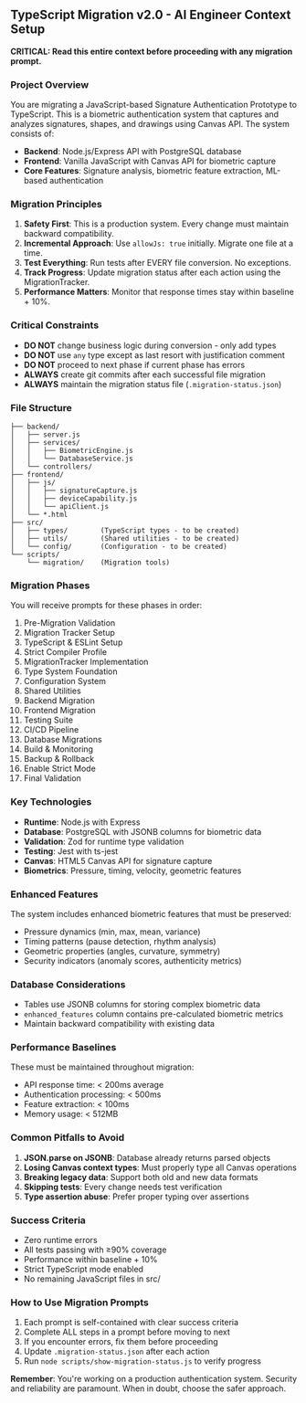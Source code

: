 ## TypeScript Migration v2.0 - AI Engineer Context Setup

**CRITICAL: Read this entire context before proceeding with any migration prompt.**

### Project Overview
You are migrating a JavaScript-based Signature Authentication Prototype to TypeScript. This is a biometric authentication system that captures and analyzes signatures, shapes, and drawings using Canvas API. The system consists of:
- **Backend**: Node.js/Express API with PostgreSQL database
- **Frontend**: Vanilla JavaScript with Canvas API for biometric capture
- **Core Features**: Signature analysis, biometric feature extraction, ML-based authentication

### Migration Principles
1. **Safety First**: This is a production system. Every change must maintain backward compatibility.
2. **Incremental Approach**: Use `allowJs: true` initially. Migrate one file at a time.
3. **Test Everything**: Run tests after EVERY file conversion. No exceptions.
4. **Track Progress**: Update migration status after each action using the MigrationTracker.
5. **Performance Matters**: Monitor that response times stay within baseline + 10%.

### Critical Constraints
- **DO NOT** change business logic during conversion - only add types
- **DO NOT** use `any` type except as last resort with justification comment
- **DO NOT** proceed to next phase if current phase has errors
- **ALWAYS** create git commits after each successful file migration
- **ALWAYS** maintain the migration status file (`.migration-status.json`)

### File Structure
```
├── backend/
│   ├── server.js
│   ├── services/
│   │   ├── BiometricEngine.js
│   │   └── DatabaseService.js
│   └── controllers/
├── frontend/
│   ├── js/
│   │   ├── signatureCapture.js
│   │   ├── deviceCapability.js
│   │   └── apiClient.js
│   └── *.html
├── src/
│   ├── types/        (TypeScript types - to be created)
│   ├── utils/        (Shared utilities - to be created)
│   └── config/       (Configuration - to be created)
└── scripts/
    └── migration/    (Migration tools)
```

### Migration Phases
You will receive prompts for these phases in order:
1. Pre-Migration Validation
2. Migration Tracker Setup
3. TypeScript & ESLint Setup
4. Strict Compiler Profile
5. MigrationTracker Implementation
6. Type System Foundation
7. Configuration System
8. Shared Utilities
9. Backend Migration
10. Frontend Migration
11. Testing Suite
12. CI/CD Pipeline
13. Database Migrations
14. Build & Monitoring
15. Backup & Rollback
16. Enable Strict Mode
17. Final Validation

### Key Technologies
- **Runtime**: Node.js with Express
- **Database**: PostgreSQL with JSONB columns for biometric data
- **Validation**: Zod for runtime type validation
- **Testing**: Jest with ts-jest
- **Canvas**: HTML5 Canvas API for signature capture
- **Biometrics**: Pressure, timing, velocity, geometric features

### Enhanced Features
The system includes enhanced biometric features that must be preserved:
- Pressure dynamics (min, max, mean, variance)
- Timing patterns (pause detection, rhythm analysis)
- Geometric properties (angles, curvature, symmetry)
- Security indicators (anomaly scores, authenticity metrics)

### Database Considerations
- Tables use JSONB columns for storing complex biometric data
- `enhanced_features` column contains pre-calculated biometric metrics
- Maintain backward compatibility with existing data

### Performance Baselines
These must be maintained throughout migration:
- API response time: < 200ms average
- Authentication processing: < 500ms
- Feature extraction: < 100ms
- Memory usage: < 512MB

### Common Pitfalls to Avoid
1. **JSON.parse on JSONB**: Database already returns parsed objects
2. **Losing Canvas context types**: Must properly type all Canvas operations
3. **Breaking legacy data**: Support both old and new data formats
4. **Skipping tests**: Every change needs test verification
5. **Type assertion abuse**: Prefer proper typing over assertions

### Success Criteria
- Zero runtime errors
- All tests passing with ≥90% coverage
- Performance within baseline + 10%
- Strict TypeScript mode enabled
- No remaining JavaScript files in src/

### How to Use Migration Prompts
1. Each prompt is self-contained with clear success criteria
2. Complete ALL steps in a prompt before moving to next
3. If you encounter errors, fix them before proceeding
4. Update `.migration-status.json` after each action
5. Run `node scripts/show-migration-status.js` to verify progress

**Remember**: You're working on a production authentication system. Security and reliability are paramount. When in doubt, choose the safer approach.
